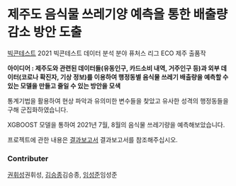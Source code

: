 # 제주도 음식물 쓰레기양 예측을 통한 배출량 감소 방안 도출

[빅콘테스트](https://www.bigcontest.or.kr/index.php)
2021 빅콘테스트 데이터 분석 분야 퓨처스 리그 ECO 제주 출품작

**아이디어 : 제주도와 관련된 데이터들(유동인구, 카드소비 내역, 거주인구 등)과 외부 데이터(코로나 확진자, 기상 정보)를 이용하여 행정동별 음식물 쓰레기 배출량을 예측할 수 있는 모델을 만들고 줄일 수 있는 방안을 모색**

통계기법을 활용하여 현상 파악과 유의미한 변수들을 찾았고 유사한 성격의 행정동들을 구해 군집화하였습니다.

XGBOOST 모델을 통하여 2021년 7월, 8월의 음식물 쓰레기량을 예측해보았습니다.

프로젝트에 관한 내용은 [결과보고서](https://github.com/hwii-kk/21-BigContest/blob/main/%EB%8D%B0%EC%9D%B4%ED%84%B0%EB%B6%84%EC%84%9D%EB%B6%84%EC%95%BC_%ED%93%A8%EC%B2%98%EC%8A%A4%EB%A6%AC%EA%B7%B8_ECO%EC%A0%9C%EC%A3%BC_%EC%B2%AD%EC%A0%95%ED%93%A8%EC%96%B4%ED%81%B4%EB%A6%B0%EC%A0%9C%EC%A3%BC_%EA%B2%B0%EA%B3%BC%EB%B3%B4%EA%B3%A0%EC%84%9C.pptx.pdf) 결과보고서를 참조해주십시오.



### Contributer
[권휘성](https://github.com/hwii-kk)권휘성, [김승종](https://github.com/sejkimm)김승종, [임성준](https://github.com/SungJun98)임성준
